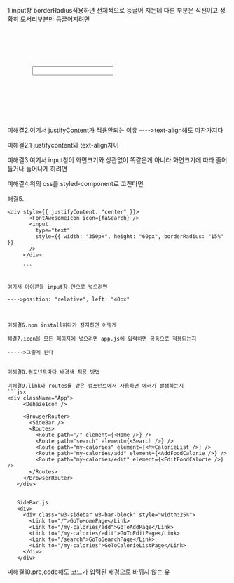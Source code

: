 1.input창 borderRadius적용하면 전체적으로 둥글어 지는데 다른 부분은 직선이고 정확히 모서리부분만 둥글어지려면

<pre>
<code>

 <div style={{ display: "flex" }}>
      <div style={{ justifyContent: "center" }}>
        <input
          type="text"
          style={{ width: "350px", height: "60px", borderRadius: "15%" }}
        />
      </div>
    </div>
    
    </code>
    </pre>
 미해결2.여기서 justifyContent가 적용안되는 이유
 ---->text-align해도 마찬가지다
 
 미해결2.1 justifycontent와 text-align차이
 
 
 
 미해결3.여기서 input창이 화면크기와 상관없이 똑같은게 아니라 화면크기에 따라 줄어들거나 늘어나게 하려면
 
 미해결4.위의 css를 styled-component로 고친다면
 
 해결5.
 ```
 <div style={{ justifyContent: "center" }}>
        <FontAwesomeIcon icon={faSearch} />
        <input
          type="text"
          style={{ width: "350px", height: "60px", borderRadius: "15%" }}
        />
      </div>
      
      ```
      
      
여기서 아이콘을 input창 안으로 넣으려면

---->position: "relative", left: "40px"



미해결6.npm install하다가 정지하면 어떻게

해결7.icon을 모든 페이지에 넣으려면 app.js에 입력하면 공통으로 적용되는지

----->그렇게 된다


미해결8.컴포넌트마다 배경색 적용 방법

미해결9.link와 routes를 같은 컴포넌트에서 사용하면 에러가 발생하는지
```jsx
<div className="App">
      <DehazeIcon />

      <BrowserRouter>
        <SideBar />
        <Routes>
          <Route path="/" element={<Home />} />
          <Route path="search" element={<Search />} />
          <Route path="my-calories" element={<MyCalorieList />} />
          <Route path="my-calories/add" element={<AddFoodCalorie />} />
          <Route path="my-calories/edit" element={<EditFoodCalorie />} />
        </Routes>
      </BrowserRouter>
    </div>
    
    
    SideBar.js
    <div>
      <div class="w3-sidebar w3-bar-block" style="width:25%">
        <Link to="/">GoToHomePage</Link>
        <Link to="/my-calories/add">GoToAddPage</Link>
        <Link to="/my-calories/edit">GoToEditPage</Link>
        <Link to="/search">GoToSearchPage</Link>
        <Link to="/my-calories">GoToCalorieListPage</Link>
      </div>
    </div>
  ```
미해결10.pre,code해도 코드가 입력된 배경으로 바뀌지 않는 유
